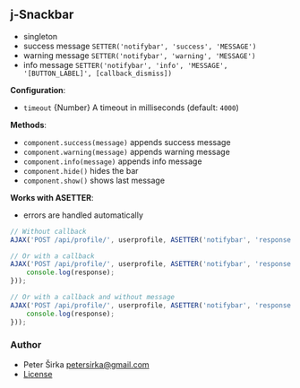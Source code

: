 ## j-Snackbar

- singleton
- success message `SETTER('notifybar', 'success', 'MESSAGE')`
- warning message `SETTER('notifybar', 'warning', 'MESSAGE')`
- info message `SETTER('notifybar', 'info', 'MESSAGE', '[BUTTON_LABEL]', [callback_dismiss])`

__Configuration__:

- `timeout` {Number} A timeout in milliseconds (default: `4000`)

__Methods__:

- `component.success(message)` appends success message
- `component.warning(message)` appends warning message
- `component.info(message)` appends info message
- `component.hide()` hides the bar
- `component.show()` shows last message

__Works with ASETTER__:

- errors are handled automatically

```javascript
// Without callback
AJAX('POST /api/profile/', userprofile, ASETTER('notifybar', 'response', 'Profile has been saved successfully'));

// Or with a callback
AJAX('POST /api/profile/', userprofile, ASETTER('notifybar', 'response', 'Profile has been saved successfully', function(response) {
	console.log(response);
}));

// Or with a callback and without message
AJAX('POST /api/profile/', userprofile, ASETTER('notifybar', 'response', function(response) {
	console.log(response);
}));
````

### Author

- Peter Širka <petersirka@gmail.com>
- [License](https://www.totaljs.com/license/)
